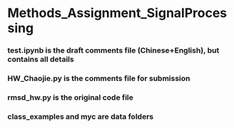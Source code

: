 # Methods_Assignment_SignalProcessing

### test.ipynb is the draft comments file (Chinese+English), but contains all details
### HW_Chaojie.py is the comments file for submission
### rmsd_hw.py is the original code file
### class_examples and myc are data folders
